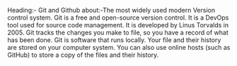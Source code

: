 Heading:- Git and Github
about:-The most widely used modern Version control system. Git is a free and open-source version control. 
It is a DevOps tool used for source code management. It is developed by Linus Torvalds in 2005. 
Git tracks the changes you make to file, so you have a record of what has been done.
 Git is software that runs locally. Your file and their history are stored on your computer system. 
You can also use online hosts (such as GitHub) to store a copy of the files and their history.